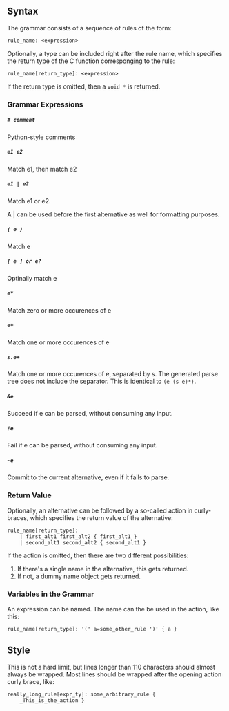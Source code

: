 Syntax
------

The grammar consists of a sequence of rules of the form:
```
rule_name: <expression>
```

Optionally, a type can be included right after the rule name,
which specifies the return type of the C function corresponging
to the rule:
```
rule_name[return_type]: <expression>
```
If the return type is omitted, then a `void *` is
returned.

### Grammar Expressions

##### `# comment`
Python-style comments

##### `e1 e2`
Match e1, then match e2

##### `e1 | e2`
Match e1 or e2.

A | can be used before the first alternative as well for formatting
purposes.

##### `( e )`
Match e

##### `[ e ] or e?`
Optinally match e

##### `e*`
Match zero or more occurences of e

##### `e+`
Match one or more occurences of e

##### `s.e+`
Match one or more occurences of e, separated by s. The generated parse tree
does not include the separator. This is identical to `(e (s e)*)`.

##### `&e`
Succeed if e can be parsed, without consuming any input.

##### `!e`
Fail if e can be parsed, without consuming any input.

##### `~e`
Commit to the current alternative, even if it fails to parse.


### Return Value

Optionally, an alternative can be followed by a so-called action
in curly-braces, which specifies the return value of the alternative:
```
rule_name[return_type]:
    | first_alt1 first_alt2 { first_alt1 }
    | second_alt1 second_alt2 { second_alt1 }
```
If the action is omitted, then there are two different possibilities:
1.  If there's a single name in the alternative, this gets returned.
2.  If not, a dummy name object gets returned.


### Variables in the Grammar

An expression can be named.  The name can the be used in the action,
like this:
```
rule_name[return_type]: '(' a=some_other_rule ')' { a }
```

Style
-----

This is not a hard limit, but lines longer than 110 characters should almost
always be wrapped.  Most lines should be wrapped after the opening action
curly brace, like:

```
really_long_rule[expr_ty]: some_arbitrary_rule {
    _This_is_the_action }
```
